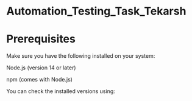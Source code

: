 # Automation_Testing_Task_Tekarsh

# Prerequisites

Make sure you have the following installed on your system:

Node.js (version 14 or later)

npm (comes with Node.js)

You can check the installed versions using:
